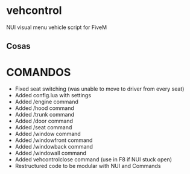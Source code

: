 # vehcontrol

NUI visual menu vehicle script for FiveM

## Cosas

# COMANDOS

- Fixed seat switching (was unable to move to driver from every seat)
- Added config.lua with settings
- Added /engine command
- Added /hood command
- Added /trunk command
- Added /door command
- Added /seat command
- Added /window command
- Added /windowfront command
- Added /windowback command
- Added /windowall command
- Added vehcontrolclose command (use in F8 if NUI stuck open)
- Restructured code to be modular with NUI and Commands


